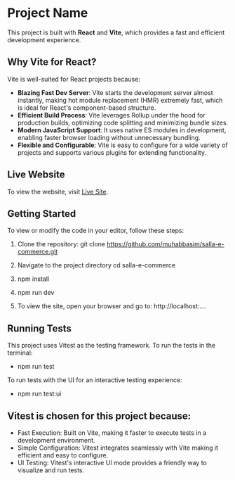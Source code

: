 # Project Name

This project is built with **React** and **Vite**, which provides a fast and efficient development experience. 

## Why Vite for React?

Vite is well-suited for React projects because:
- **Blazing Fast Dev Server**: Vite starts the development server almost instantly, making hot module replacement (HMR) extremely fast, which is ideal for React's component-based structure.
- **Efficient Build Process**: Vite leverages Rollup under the hood for production builds, optimizing code splitting and minimizing bundle sizes.
- **Modern JavaScript Support**: It uses native ES modules in development, enabling faster browser loading without unnecessary bundling.
- **Flexible and Configurable**: Vite is easy to configure for a wide variety of projects and supports various plugins for extending functionality.

## Live Website

To view the website, visit [Live Site](https://salla-e-commerce.vercel.app/).

## Getting Started

To view or modify the code in your editor, follow these steps:

1. Clone the repository:
  git clone https://github.com/muhabbasim/salla-e-commerce.git

2. Navigate to the project directory
  cd salla-e-commerce
  
3. npm install
4. npm run dev

5. To view the site, open your browser and go to:
  http://localhost:....


## Running Tests

This project uses Vitest as the testing framework.
To run the tests in the terminal:
  - npm run test 

To run tests with the UI for an interactive testing experience:
  - npm run test:ui

## Vitest is chosen for this project because:
- Fast Execution: Built on Vite, making it faster to execute tests in a development environment.
- Simple Configuration: Vitest integrates seamlessly with Vite making it efficient and easy to configure.
- UI Testing: Vitest's interactive UI mode provides a friendly way to visualize and run tests.
